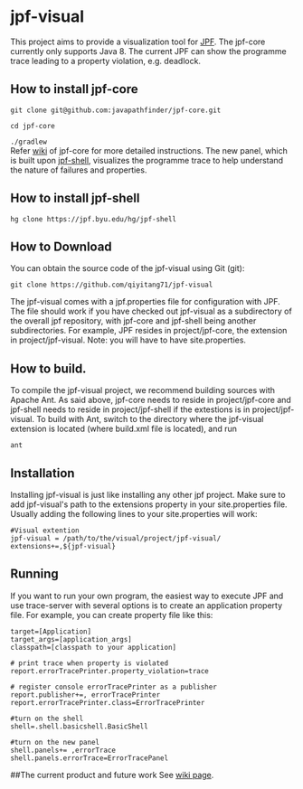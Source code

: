 # jpf-visual

This project aims to provide a visualization tool for [JPF](https://github.com/javapathfinder/jpf-core/). The jpf-core currently only supports Java 8. The current JPF can show the programme trace leading to a property violation, e.g. deadlock. 

## How to install jpf-core
`git clone git@github.com:javapathfinder/jpf-core.git`<br />

`cd jpf-core`<br />

`./gradlew`<br />
Refer [wiki](https://github.com/javapathfinder/jpf-core/wiki) of jpf-core for more detailed instructions.
The new panel, which is built upon [jpf-shell](https://jpf.byu.edu/hg/jpf-shell), visualizes the programme trace to help understand the nature of failures and properties.
## How to install jpf-shell
`hg clone https://jpf.byu.edu/hg/jpf-shell`

## How to Download
You can obtain the source code of the jpf-visual using Git (git):

`git clone https://github.com/qiyitang71/jpf-visual`

The jpf-visual comes with a jpf.properties file for configuration with JPF. The file should work if you have checked out jpf-visual as a subdirectory of the overall jpf repository, with jpf-core and jpf-shell being another subdirectories. For example, JPF resides in project/jpf-core, the extension in project/jpf-visual. Note: you will have to have ​site.properties.

## How to build.

To compile the jpf-visual project, we recommend building sources with Apache Ant. As said above, jpf-core needs to reside in project/jpf-core and jpf-shell needs to reside in project/jpf-shell if the extestions is in project/jpf-visual. To build with Ant, switch to the directory where the jpf-visual extension is located (where build.xml file is located), and run

`ant`

## Installation
Installing jpf-visual is just like installing any other jpf project. Make sure to add jpf-visual's path to the extensions property in your site.properties file. Usually adding the following lines to your site.properties will work:
~~~
#Visual extention
jpf-visual = /path/to/the/visual/project/jpf-visual/
extensions+=,${jpf-visual}
~~~


## Running
If you want to run your own program, the easiest way to execute JPF and use trace-server with several options is to create an application property file. For example, you can create property file like this:

~~~
target=[Application]
target_args=[application_args]
classpath=[classpath to your application]

# print trace when property is violated
report.errorTracePrinter.property_violation=trace

# register console errorTracePrinter as a publisher
report.publisher+=, errorTracePrinter
report.errorTracePrinter.class=ErrorTracePrinter

#turn on the shell
shell=.shell.basicshell.BasicShell

#turn on the new panel
shell.panels+= ,errorTrace
shell.panels.errorTrace=ErrorTracePanel
~~~

##The current product and future work
See [wiki page](https://bitbucket.org/qiyitang71/jpf-visual/wiki/Home).
